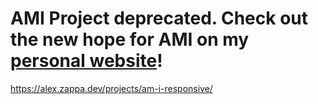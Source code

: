 # AMI Project deprecated. Check out the new hope for AMI on my [personal website](https://alex.zappa.dev/projects/am-i-responsive/)!

https://alex.zappa.dev/projects/am-i-responsive/

